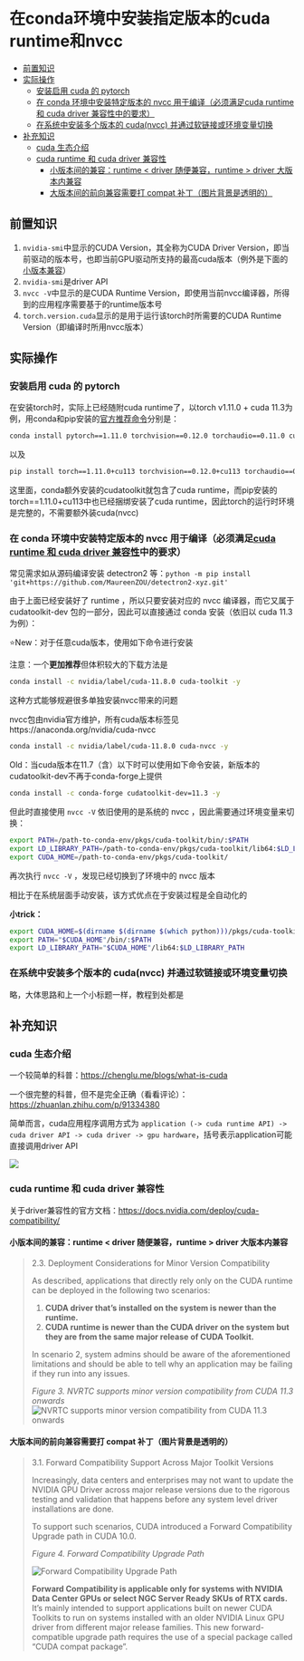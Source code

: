 # 在conda环境中安装指定版本的cuda runtime和nvcc

- [前置知识](#前置知识)
- [实际操作](#实际操作)
  - [安装启用 cuda 的 pytorch](#安装启用-cuda-的-pytorch)
  - [在 conda 环境中安装特定版本的 nvcc 用于编译（必须满足cuda runtime 和 cuda driver 兼容性中的要求）](#在-conda-环境中安装特定版本的-nvcc-用于编译必须满足cuda-runtime-和-cuda-driver-兼容性中的要求)
  - [在系统中安装多个版本的 cuda(nvcc) 并通过软链接或环境变量切换](#在系统中安装多个版本的-cudanvcc-并通过软链接或环境变量切换)
- [补充知识](#补充知识)
  - [cuda 生态介绍](#cuda-生态介绍)
  - [cuda runtime 和 cuda driver 兼容性](#cuda-runtime-和-cuda-driver-兼容性)
    - [小版本间的兼容：runtime \< driver 随便兼容，runtime \> driver 大版本内兼容](#小版本间的兼容runtime--driver-随便兼容runtime--driver-大版本内兼容)
    - [大版本间的前向兼容需要打 compat 补丁（图片背景是透明的）](#大版本间的前向兼容需要打-compat-补丁图片背景是透明的)

## 前置知识

1. `nvidia-smi`中显示的CUDA Version，其全称为CUDA Driver Version，即当前驱动的版本号，也即当前GPU驱动所支持的最高cuda版本（例外是下面的[小版本兼容](#小版本间的兼容runtime--driver-随便兼容runtime--driver-大版本内兼容)）
2. `nvidia-smi`是driver API
3. `nvcc -V`中显示的是CUDA Runtime Version，即使用当前nvcc编译器，所得到的应用程序需要基于的runtime版本号
4. `torch.version.cuda`显示的是用于运行该torch时所需要的CUDA Runtime Version（即编译时所用nvcc版本）

## 实际操作

### 安装启用 cuda 的 pytorch

在安装torch时，实际上已经随附cuda runtime了，以torch v1.11.0 + cuda 11.3为例，用conda和pip安装的[官方推荐命令](https://pytorch.org/get-started/previous-versions/#v1110)分别是：

``` bash
conda install pytorch==1.11.0 torchvision==0.12.0 torchaudio==0.11.0 cudatoolkit=11.3 -c pytorch
```

以及

``` bash
pip install torch==1.11.0+cu113 torchvision==0.12.0+cu113 torchaudio==0.11.0 --extra-index-url https://download.pytorch.org/whl/cu113
```

这里面，conda额外安装的cudatoolkit就包含了cuda runtime，而pip安装的torch==1.11.0+cu113中也已经捆绑安装了cuda runtime，因此torch的运行时环境是完整的，不需要额外装cuda(nvcc)

### 在 conda 环境中安装特定版本的 nvcc 用于编译（必须满足[cuda runtime 和 cuda driver 兼容性](#cuda-runtime-和-cuda-driver-兼容性)中的要求）

常见需求如从源码编译安装 detectron2 等：`python -m pip install 'git+https://github.com/MaureenZOU/detectron2-xyz.git'`

由于上面已经安装好了 runtime ，所以只要安装对应的 nvcc 编译器，而它又属于 cudatoolkit-dev 包的一部分，因此可以直接通过 conda 安装（依旧以 cuda 11.3 为例）：

⭐New：对于任意cuda版本，使用如下命令进行安装

注意：一个**更加推荐**但体积较大的下载方法是

``` bash
conda install -c nvidia/label/cuda-11.8.0 cuda-toolkit -y
```

这种方式能够规避很多单独安装nvcc带来的问题

nvcc包由nvidia官方维护，所有cuda版本标签见https://anaconda.org/nvidia/cuda-nvcc

```bash
conda install -c nvidia/label/cuda-11.8.0 cuda-nvcc -y
```

Old：当cuda版本在11.7（含）以下时可以使用如下命令安装，新版本的cudatoolkit-dev不再于conda-forge上提供

``` bash
conda install -c conda-forge cudatoolkit-dev=11.3 -y
```

但此时直接使用 `nvcc -V` 依旧使用的是系统的 nvcc ，因此需要通过环境变量来切换：

``` bash
export PATH=/path-to-conda-env/pkgs/cuda-toolkit/bin/:$PATH
export LD_LIBRARY_PATH=/path-to-conda-env/pkgs/cuda-toolkit/lib64:$LD_LIBRARY_PATH
export CUDA_HOME=/path-to-conda-env/pkgs/cuda-toolkit/
```

再次执行 `nvcc -V` ，发现已经切换到了环境中的 nvcc 版本

相比于在系统层面手动安装，该方式优点在于安装过程是全自动化的

**小trick：**

``` bash
export CUDA_HOME=$(dirname $(dirname $(which python)))/pkgs/cuda-toolkit
export PATH="$CUDA_HOME"/bin/:$PATH
export LD_LIBRARY_PATH="$CUDA_HOME"/lib64:$LD_LIBRARY_PATH
```

### 在系统中安装多个版本的 cuda(nvcc) 并通过软链接或环境变量切换

略，大体思路和上一个小标题一样，教程到处都是

## 补充知识

### cuda 生态介绍

一个较简单的科普：<https://chenglu.me/blogs/what-is-cuda>

一个很完整的科普，但不是完全正确（看看评论）：<https://zhuanlan.zhihu.com/p/91334380>

简单而言，cuda应用程序调用方式为 `application (-> cuda runtime API) -> cuda driver API -> cuda driver -> gpu hardware`，括号表示application可能直接调用driver API

![](https://pic3.zhimg.com/80/v2-a1f1d9f699697a8e05979abf749fbeae_720w.webp)

### cuda runtime 和 cuda driver 兼容性

关于driver兼容性的官方文档：<https://docs.nvidia.com/deploy/cuda-compatibility/>

#### 小版本间的兼容：runtime < driver 随便兼容，runtime > driver 大版本内兼容

> 2.3. Deployment Considerations for Minor Version Compatibility
>
> As described, applications that directly rely only on the CUDA runtime can be deployed in the following two scenarios:
>
>   1. **CUDA driver that’s installed on the system is newer than the runtime.**
>   2. **CUDA runtime is newer than the CUDA driver on the system but they are from the same major release of CUDA Toolkit.**
>
> In scenario 2, system admins should be aware of the aforementioned limitations and should be able to tell why an application may be failing if they run into any issues.
>
> _Figure 3. NVRTC supports minor version compatibility from CUDA 11.3 onwards_
> ![NVRTC supports minor version compatibility from CUDA 11.3 onwards](https://docs.nvidia.com/deploy/cuda-compatibility/graphics/NVRTC-compatibility11.3.png)

#### 大版本间的前向兼容需要打 compat 补丁（图片背景是透明的）

> 3.1. Forward Compatibility Support Across Major Toolkit Versions
>
> Increasingly, data centers and enterprises may not want to update the NVIDIA GPU Driver across major release versions due to the rigorous testing and validation that happens before any system level driver installations are done.
>
> To support such scenarios, CUDA introduced a Forward Compatibility Upgrade path in CUDA 10.0.
>
> _Figure 4. Forward Compatibility Upgrade Path_
>
> ![Forward Compatibility Upgrade Path](https://docs.nvidia.com/deploy/cuda-compatibility/graphics/forward-compatibility-upgrade-path.png)
>
> **Forward Compatibility is applicable only for systems with NVIDIA Data Center GPUs or select NGC Server Ready SKUs of RTX cards.** It’s mainly intended to support applications built on newer CUDA Toolkits to run on systems installed with an older NVIDIA Linux GPU driver from different major release families. This new forward-compatible upgrade path requires the use of a special package called “CUDA compat package”.
